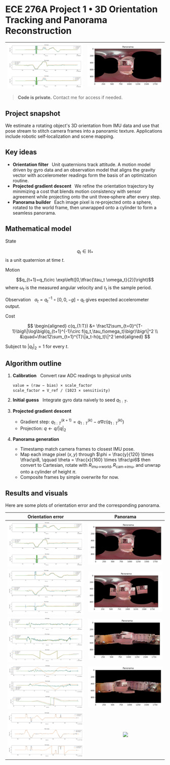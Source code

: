# ECE 276A Project 1 • 3D Orientation Tracking and Panorama Reconstruction

|![](./media/1_graphs.png)|![](./media/1_panorama.png)|
|:--:|:--:|

> **Code is private.** Contact me for access if needed.

## Project snapshot

We estimate a rotating object's 3D orientation from IMU data and use that pose stream to stitch camera frames into a panoramic texture. Applications include robotic self‑localization and scene mapping.

## Key ideas

* **Orientation filter**   Unit quaternions track attitude. A motion model driven by gyro data and an observation model that aligns the gravity vector with accelerometer readings form the basis of an optimization routine.
* **Projected gradient descent**   We refine the orientation trajectory by minimizing a cost that blends motion consistency with sensor agreement while projecting onto the unit three‑sphere after every step.
* **Panorama builder**   Each image pixel is re‑projected onto a sphere, rotated to the world frame, then unwrapped onto a cylinder to form a seamless panorama.

## Mathematical model

State

$$q_t \in \mathbb H_*$$ is a unit quaternion at time $t$.

Motion

$$q_{t+1}=q_t\circ \exp\left([0,\tfrac{\tau_t \omega_t}{2}]\right)$$ where $\omega_t$ is the measured angular velocity and $\tau_t$ is the sample period.

Observation   $a_t=q_t^{-1}\circ[0,0,-g]\circ q_t$ gives expected accelerometer output.

Cost

$$
\begin{aligned}
c(q_{1:T}) &= \frac12\sum_{t=0}^{T-1}\bigl\|\log\bigl(q_{t+1}^{-1}\circ f(q_t,\tau_t\omega_t)\bigr)\bigr\|^2 \\
&\quad+\frac12\sum_{t=1}^{T}\|a_t-h(q_t)\|^2
\end{aligned}
$$

Subject to $|q_t|_2=1$ for every $t$.

## Algorithm outline

1. **Calibration**   Convert raw ADC readings to physical units

   ```
   value = (raw − bias) × scale_factor
   scale_factor = V_ref / (1023 × sensitivity)
   ```
2. **Initial guess**   Integrate gyro data naively to seed $q_{1:T}$.
3. **Projected gradient descent**

   * Gradient step: $q_{1:T}^{(k+1)} = q_{1:T}^{(k)} - \alpha\nabla c(q_{1:T}^{(k)})$
   * Projection: $q \gets q/|q|_2$
4. **Panorama generation**

   * Timestamp match camera frames to closest IMU pose.
   * Map each image pixel $(x,y)$ through
     $\phi = \frac{y}{120} \times \tfrac\pi8, \qquad \theta = \frac{x}{160} \times \tfrac\pi6$
     then convert to Cartesian, rotate with $R_{\text{imu→world}},R_{\text{cam→imu}}$, and unwrap onto a cylinder of height $\pi$.
   * Composite frames by simple overwrite for now.

## Results and visuals

Here are some plots of orientation error and the corresponding panorama.

|Orientation error|Panorama|
|:--:|:--:|
|![](./media/1_graphs.png)|![](./media/1_panorama.png)|
|![](./media/2_graphs.png)|![](./media/2_panorama.png)|
|![](./media/3_graphs.png)|![](./media/3_panorama.png)|
|![](./media/4_graphs.png)|![](./media/4_panorama.png)|
|![](./media/5_graphs.png)|![](./media/5_panorama.png)|
